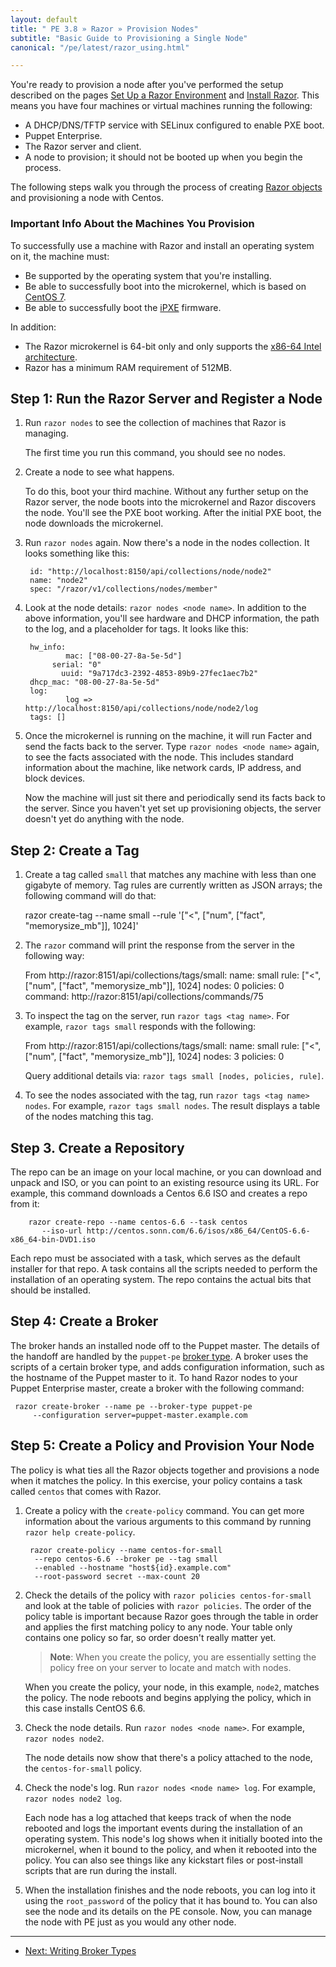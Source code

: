 ```yaml
---
layout: default
title: " PE 3.8 » Razor » Provision Nodes"
subtitle: "Basic Guide to Provisioning a Single Node"
canonical: "/pe/latest/razor_using.html"

---
```


You're ready to provision a node after you've performed the setup described on the pages [Set Up a Razor Environment](./razor_prereqs.html) and [Install Razor](./razor_install.html). This means you have four machines or virtual machines running the following:

* A DHCP/DNS/TFTP service with SELinux configured to enable PXE boot.
* Puppet Enterprise.
* The Razor server and client.
* A node to provision; it should not be booted up when you begin the process.

The following steps walk you through the process of creating
[Razor objects](./razor_objects) and provisioning a node with Centos.

### Important Info About the Machines You Provision

To successfully use a machine with Razor and install an operating system on
it, the machine must:

* Be supported by the operating system that you're installing.
* Be able to successfully boot into the microkernel, which is based on [CentOS 7](http://wiki.centos.org/Manuals/ReleaseNotes/CentOS7).
* Be able to successfully boot the [iPXE](http://ipxe.org/) firmware.

In addition:

+ The Razor microkernel is 64-bit only and only supports the [x86-64 Intel architecture](http://en.wikipedia.org/wiki/X86-64).
+ Razor has a minimum RAM requirement of 512MB.

## Step 1: Run the Razor Server and Register a Node

1. Run `razor nodes` to see the collection of machines that Razor is managing.

   The first time you run this command, you should see no nodes.

2. Create a node to see what happens.

   To do this, boot your third machine. Without any further setup on the Razor server, the node boots into the microkernel and Razor discovers the node. You'll see the PXE boot working. After the initial PXE boot, the node downloads the microkernel.

3. Run `razor nodes` again. Now there's a node in the nodes collection. It looks something like this:

		id: "http://localhost:8150/api/collections/node/node2"
		name: "node2"
		spec: "/razor/v1/collections/nodes/member"

4. Look at the node details: `razor nodes <node name>`. In addition to the above information, you'll see hardware and DHCP information, the path to the log, and a placeholder for tags. It looks like this:

		hw_info:
				mac: ["08-00-27-8a-5e-5d"]
			 serial: "0"
			   uuid: "9a717dc3-2392-4853-89b9-27fec1aec7b2"
		dhcp_mac: "08-00-27-8a-5e-5d"
		log:
				log => http://localhost:8150/api/collections/node/node2/log
		tags: []

5. Once the microkernel is running on the machine, it will run Facter and
send the facts back to the server. Type `razor nodes <node name>` again, to
see the facts associated with the node. This includes standard information
about the machine, like network cards, IP address, and block devices.

	Now the machine will just sit there and periodically send its facts back to the server. Since you haven't yet set up provisioning objects, the server doesn't yet do anything with the node.

## Step 2: Create a Tag

1. Create a tag called `small` that matches any machine with less than one
gigabyte of memory. Tag rules are currently written as JSON arrays; the
following command will do that:

      razor create-tag --name small
          --rule '["<", ["num", ["fact", "memorysize_mb"]], 1024]'

2. The `razor` command will print the response from the server in the
following way:

      From http://razor:8151/api/collections/tags/small:
          name: small
          rule: ["<", ["num", ["fact", "memorysize_mb"]], 1024]
         nodes: 0
      policies: 0
       command: http://razor:8151/api/collections/commands/75


3. To inspect the tag on the server, run `razor tags <tag name>`. For
example, `razor tags small` responds with the following:

      From http://razor:8151/api/collections/tags/small:
          name: small
          rule: ["<", ["num", ["fact", "memorysize_mb"]], 1024]
         nodes: 3
      policies: 0

    Query additional details via: `razor tags small [nodes, policies, rule]`.

4. To see the nodes associated with the tag, run `razor tags <tag name>
nodes`. For example, `razor tags small nodes`. The result displays a table
of the nodes matching this tag.

## Step 3. Create a Repository

The repo can be an image on your local machine, or you can download and
unpack and ISO, or you can point to an existing resource using its URL. For
example, this command downloads a Centos 6.6 ISO and creates a repo from it:

		razor create-repo --name centos-6.6 --task centos
           --iso-url http://centos.sonn.com/6.6/isos/x86_64/CentOS-6.6-x86_64-bin-DVD1.iso

Each repo must be associated with a task, which serves as the default
installer for that repo. A task contains all the scripts needed to perform
the installation of an operating system. The repo contains the actual
bits that should be installed.

## Step 4: Create a Broker

The broker hands an installed node off to the Puppet master. The details of the handoff are handled by the `puppet-pe` [broker type](./razor_brokertypes.html). A broker uses the scripts of a certain broker type, and adds configuration information, such as the hostname of the Puppet master to it. To hand Razor nodes to your Puppet Enterprise master, create a broker with the following command:

     razor create-broker --name pe --broker-type puppet-pe
         --configuration server=puppet-master.example.com

## Step 5: Create a Policy and Provision Your Node

The policy is what ties all the Razor objects together and provisions a node when it matches the policy. In this exercise, your policy contains a task called `centos` that comes with Razor.

1. Create a policy with the `create-policy` command. You can get more information about the various arguments to this command by running `razor help create-policy`.

     	razor create-policy --name centos-for-small
         --repo centos-6.6 --broker pe --tag small
         --enabled --hostname "host${id}.example.com"
         --root-password secret --max-count 20

 2. Check the details of the policy with `razor policies centos-for-small`
 and look at the table of policies with `razor policies`. The order of the
 policy table is important because Razor goes through the table in order and
 applies the first matching policy to any node. Your table only
 contains one policy so far, so order doesn't really matter yet.

	>**Note**: When you create the policy, you are essentially setting the policy free on your server to locate and match with nodes.

	When you create the policy, your node, in this example, `node2`, matches the policy. The node reboots and begins applying the policy, which in this case installs CentOS 6.6.

3. Check the node details. Run `razor nodes <node name>`. For example, `razor nodes node2`.

   The node details now show that there's a policy attached to the node, the `centos-for-small` policy.

4. Check the node's log. Run `razor nodes <node name> log`. For example, `razor nodes node2 log`.

   Each node has a log attached that keeps track of when the node rebooted and logs the important events during the installation of an operating system. This node's log shows when it initially booted into the microkernel, when it bound to the policy, and when it rebooted into the policy. You can also see things like any kickstart files or post-install scripts that are run during the install.

5. When the installation finishes and the node reboots, you can log into it
using the `root_password` of the policy that it has bound to. You can also
see the node and its details on the PE console. Now, you can manage the
node with PE just as you would any other node.


* * *


- [Next: Writing Broker Types](./razor_brokertypes.html)
